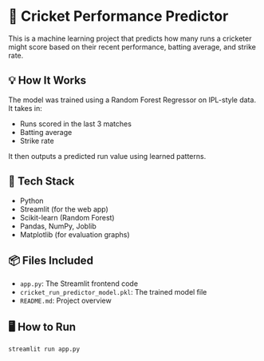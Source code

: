 # 🏏 Cricket Performance Predictor

This is a machine learning project that predicts how many runs a cricketer might score based on their recent performance, batting average, and strike rate.

## 💡 How It Works

The model was trained using a Random Forest Regressor on IPL-style data. It takes in:
- Runs scored in the last 3 matches
- Batting average
- Strike rate

It then outputs a predicted run value using learned patterns.

## 🚀 Tech Stack

- Python
- Streamlit (for the web app)
- Scikit-learn (Random Forest)
- Pandas, NumPy, Joblib
- Matplotlib (for evaluation graphs)

## 📦 Files Included

- `app.py`: The Streamlit frontend code
- `cricket_run_predictor_model.pkl`: The trained model file
- `README.md`: Project overview

## 🖥️ How to Run

```bash
streamlit run app.py
